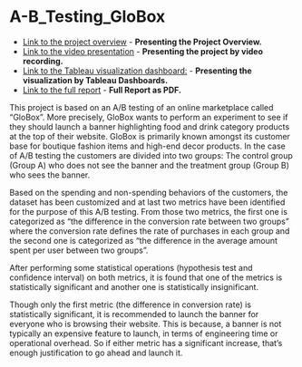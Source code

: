 # A-B_Testing_GloBox

* [Link to the project overview](https://cms.master.school/sprint-overview-extract-the-ab-test-data) -
  **Presenting the Project Overview.**
* [Link to the video presentation](https://www.loom.com/share/afe801a3a7444234af5705af97c34f0b?sid=2da58c44-e34d-4497-82ad-803c283f53af) -
  **Presenting the project by video recording.**
* [Link to the Tableau visualization dashboard:](https://public.tableau.com/app/profile/s.m.asif.al.samy/viz/GloBox-AB-Testing-Viz/ConversionratevsAveragespent) -
  **Presenting the visualization by Tableau Dashboards.**
* [Link to the full report](https://github.com/asifsamy/A-B_Testing_GloBox/blob/master/After_Reviewed_A_B%20Testing%20Report.pdf) -
  **Full Report as PDF.**

<p>
  This project is based on an A/B testing of an online marketplace called “GloBox”. More
  precisely, GloBox wants to perform an experiment to see if they should launch a banner
  highlighting food and drink category products at the top of their website. GloBox is primarily
  known amongst its customer base for boutique fashion items and high-end decor products. In
  the case of A/B testing the customers are divided into two groups: The control group (Group A) who
  does not see the banner and the treatment group (Group B) who sees the banner.
</p>

<p>
  Based on the spending and non-spending behaviors of the customers, the dataset has been
  customized and at last two metrics have been identified for the purpose of this A/B testing. From
  those two metrics, the first one is categorized as “the difference in the conversion rate between two
  groups” where the conversion rate defines the rate of purchases in each group and the second
  one is categorized as “the difference in the average amount spent per user between two
  groups”.
</p>

<p>
  After performing some statistical operations (hypothesis test and confidence interval) on both
  metrics, it is found that one of the metrics is statistically significant and another one is
  statistically insignificant.
</p>

<p>
  Though only the first metric (the difference in conversion rate) is statistically significant, it is
  recommended to launch the banner for everyone who is browsing their website. This is
  because, a banner is not typically an expensive feature to launch, in terms of engineering time
  or operational overhead. So if either metric has a significant increase, that’s enough justification
  to go ahead and launch it.
</p>

  
